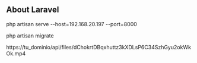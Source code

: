 ## About Laravel

php artisan serve --host=192.168.20.197 --port=8000

php artisan migrate

https://tu_dominio/api/files/dChokrtDBqxhuttz3kXDLsP6C34SzhGyu2okWkOk.mp4
